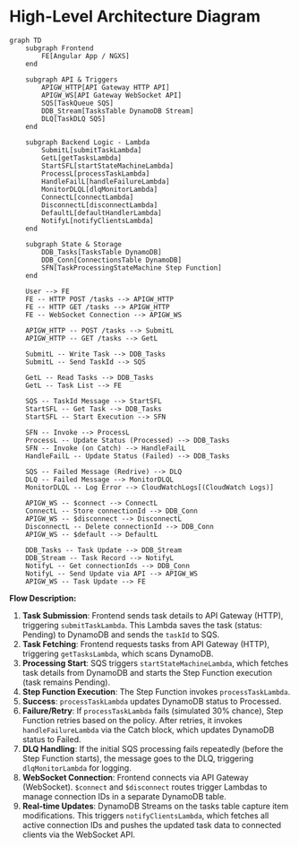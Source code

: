 # High-Level Architecture Diagram

```mermaid
graph TD
    subgraph Frontend
        FE[Angular App / NGXS]
    end

    subgraph API & Triggers
        APIGW_HTTP[API Gateway HTTP API]
        APIGW_WS[API Gateway WebSocket API]
        SQS[TaskQueue SQS]
        DDB_Stream[TasksTable DynamoDB Stream]
        DLQ[TaskDLQ SQS]
    end

    subgraph Backend Logic - Lambda
        SubmitL[submitTaskLambda]
        GetL[getTasksLambda]
        StartSFL[startStateMachineLambda]
        ProcessL[processTaskLambda]
        HandleFailL[handleFailureLambda]
        MonitorDLQL[dlqMonitorLambda]
        ConnectL[connectLambda]
        DisconnectL[disconnectLambda]
        DefaultL[defaultHandlerLambda]
        NotifyL[notifyClientsLambda]
    end

    subgraph State & Storage
        DDB_Tasks[TasksTable DynamoDB]
        DDB_Conn[ConnectionsTable DynamoDB]
        SFN[TaskProcessingStateMachine Step Function]
    end

    User --> FE
    FE -- HTTP POST /tasks --> APIGW_HTTP
    FE -- HTTP GET /tasks --> APIGW_HTTP
    FE -- WebSocket Connection --> APIGW_WS

    APIGW_HTTP -- POST /tasks --> SubmitL
    APIGW_HTTP -- GET /tasks --> GetL

    SubmitL -- Write Task --> DDB_Tasks
    SubmitL -- Send TaskId --> SQS

    GetL -- Read Tasks --> DDB_Tasks
    GetL -- Task List --> FE

    SQS -- TaskId Message --> StartSFL
    StartSFL -- Get Task --> DDB_Tasks
    StartSFL -- Start Execution --> SFN

    SFN -- Invoke --> ProcessL
    ProcessL -- Update Status (Processed) --> DDB_Tasks
    SFN -- Invoke (on Catch) --> HandleFailL
    HandleFailL -- Update Status (Failed) --> DDB_Tasks

    SQS -- Failed Message (Redrive) --> DLQ
    DLQ -- Failed Message --> MonitorDLQL
    MonitorDLQL -- Log Error --> CloudWatchLogs[(CloudWatch Logs)]

    APIGW_WS -- $connect --> ConnectL
    ConnectL -- Store connectionId --> DDB_Conn
    APIGW_WS -- $disconnect --> DisconnectL
    DisconnectL -- Delete connectionId --> DDB_Conn
    APIGW_WS -- $default --> DefaultL

    DDB_Tasks -- Task Update --> DDB_Stream
    DDB_Stream -- Task Record --> NotifyL
    NotifyL -- Get connectionIds --> DDB_Conn
    NotifyL -- Send Update via API --> APIGW_WS
    APIGW_WS -- Task Update --> FE

```

**Flow Description:**

1.  **Task Submission**: Frontend sends task details to API Gateway (HTTP), triggering `submitTaskLambda`. This Lambda saves the task (status: Pending) to DynamoDB and sends the `taskId` to SQS.
2.  **Task Fetching**: Frontend requests tasks from API Gateway (HTTP), triggering `getTasksLambda`, which scans DynamoDB.
3.  **Processing Start**: SQS triggers `startStateMachineLambda`, which fetches task details from DynamoDB and starts the Step Function execution (task remains Pending).
4.  **Step Function Execution**: The Step Function invokes `processTaskLambda`. 
5.  **Success**: `processTaskLambda` updates DynamoDB status to Processed.
6.  **Failure/Retry**: If `processTaskLambda` fails (simulated 30% chance), Step Function retries based on the policy. After retries, it invokes `handleFailureLambda` via the Catch block, which updates DynamoDB status to Failed.
7.  **DLQ Handling**: If the initial SQS processing fails repeatedly (before the Step Function starts), the message goes to the DLQ, triggering `dlqMonitorLambda` for logging.
8.  **WebSocket Connection**: Frontend connects via API Gateway (WebSocket). `$connect` and `$disconnect` routes trigger Lambdas to manage connection IDs in a separate DynamoDB table.
9.  **Real-time Updates**: DynamoDB Streams on the tasks table capture item modifications. This triggers `notifyClientsLambda`, which fetches all active connection IDs and pushes the updated task data to connected clients via the WebSocket API. 